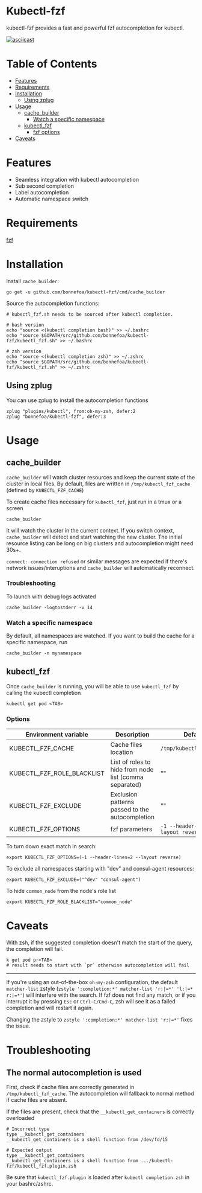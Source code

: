 # Kubectl-fzf

kubectl-fzf provides a fast and powerful fzf autocompletion for kubectl.

[![asciicast](https://asciinema.org/a/yHKY5vQ40ZaOwMQnhLfYJ5Pja.png)](https://asciinema.org/a/yHKY5vQ40ZaOwMQnhLfYJ5Pja?t=01)

Table of Contents
=================

   * [Features](#features)
   * [Requirements](#requirements)
   * [Installation](#installation)
      * [Using zplug](#using-zplug)
   * [Usage](#usage)
      * [cache_builder](#cache_builder)
         * [Watch a specific namespace](#watch-a-specific-namespace)
      * [kubectl_fzf](#kubectl_fzf)
         * [fzf options](#fzf-options)
   * [Caveats](#caveats)

# Features

- Seamless integration with kubectl autocompletion
- Sub second completion
- Label autocompletion
- Automatic namespace switch

# Requirements

[fzf](https://github.com/junegunn/fzf)

# Installation

Install `cache_builder`:
```shell
go get -u github.com/bonnefoa/kubectl-fzf/cmd/cache_builder
```

Source the autocompletion functions:
```shell
# kubectl_fzf.sh needs to be sourced after kubectl completion.

# bash version
echo "source <(kubectl completion bash)" >> ~/.bashrc
echo "source $GOPATH/src/github.com/bonnefoa/kubectl-fzf/kubectl_fzf.sh" >> ~/.bashrc

# zsh version
echo "source <(kubectl completion zsh)" >> ~/.zshrc
echo "source $GOPATH/src/github.com/bonnefoa/kubectl-fzf/kubectl_fzf.sh" >> ~/.zshrc
```

## Using zplug

You can use zplug to install the autocompletion functions
```shell
zplug "plugins/kubectl", from:oh-my-zsh, defer:2
zplug "bonnefoa/kubectl-fzf", defer:3
```

# Usage

## cache_builder

`cache_builder` will watch cluster resources and keep the current state of the cluster in local files.
By default, files are written in `/tmp/kubectl_fzf_cache` (defined by `KUBECTL_FZF_CACHE`)

To create cache files necessary for `kubectl_fzf`, just run in a tmux or a screen

```shell
cache_builder
```

It will watch the cluster in the current context. If you switch context, `cache_builder` will detect and start watching the new cluster.
The initial resource listing can be long on big clusters and autocompletion might need 30s+.

`connect: connection refused` or similar messages are expected if there's network issues/interuptions and `cache_builder` will automatically reconnect.

### Troubleshooting

To launch with debug logs activated
```shell
cache_builder -logtostderr -v 14
```

### Watch a specific namespace

By default, all namespaces are watched. If you want to build the cache for a specific namespace, run
```shell
cache_builder -n mynamespace
```

## kubectl_fzf

Once `cache_builder` is running, you will be able to use `kubectl_fzf` by calling the kubectl completion
```shell
kubectl get pod <TAB>
```

### Options

| Environment variable        | Description                                            | Default                                     |
| --------------------        | --------------------                                   | --------------------                        |
| KUBECTL_FZF_CACHE           | Cache files location                                   | `/tmp/kubectl_fzf_cache`                    |
| KUBECTL_FZF_ROLE_BLACKLIST  | List of roles to hide from node list (comma separated) | ""                                          |
| KUBECTL_FZF_EXCLUDE         | Exclusion patterns passed to the autocompletion        | ""                                          |
| KUBECTL_FZF_OPTIONS         | fzf parameters                                         | `-1 --header-lines=2 --layout reverse -e`   |

To turn down exact match in search:
```shell
export KUBECTL_FZF_OPTIONS=(-1 --header-lines=2 --layout reverse)
```

To exclude all namespaces starting with "dev" and consul-agent resources:
```shell
export KUBECTL_FZF_EXCLUDE=("^dev" "consul-agent")
```

To hide `common_node` from the node's role list
```shell
export KUBECTL_FZF_ROLE_BLACKLIST="common_node"
```

# Caveats

With zsh, if the suggested completion doesn't match the start of the query, the completion will fail.

```shell
k get pod pr<TAB>
# result needs to start with `pr` otherwise autocompletion will fail
```

---

If you're using an out-of-the-box `oh-my-zsh` configuration, the default `matcher-list` zstyle (`zstyle ':completion:*' matcher-list 'r:|=*' 'l:|=* r:|=*'`) will interfere with the search. If fzf does not find any match, or if you interrupt it by pressing `Esc` or `Ctrl-C/Cmd-C`, zsh will see it as a failed completion and will restart it again.

Changing the zstyle to `zstyle ':completion:*' matcher-list 'r:|=*'` fixes the issue.

# Troubleshooting

## The normal autocompletion is used

First, check if cache files are correctly generated in `/tmp/kubectl_fzf_cache`.
The autocompletion will fallback to normal method if cache files are absent.

If the files are present, check that the `__kubectl_get_containers` is correctly overloaded

```
# Incorrect type
type __kubectl_get_containers
__kubectl_get_containers is a shell function from /dev/fd/15

# Expected output
type __kubectl_get_containers
__kubectl_get_containers is a shell function from .../kubectl-fzf/kubectl_fzf.plugin.zsh
```

Be sure that `kubectl_fzf.plugin` is loaded after `kubectl completion zsh` in your bashrc/zshrc.
